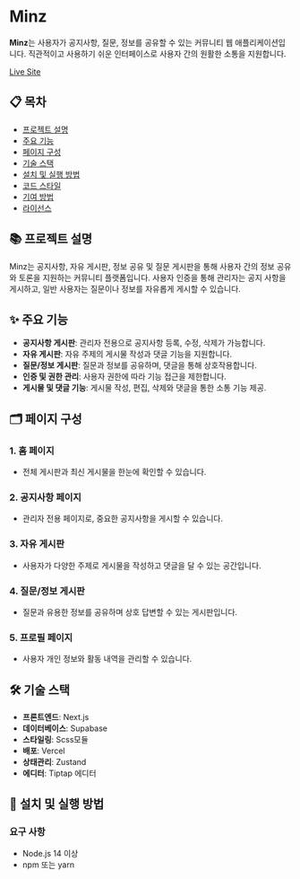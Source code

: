 # Minz

**Minz**는 사용자가 공지사항, 질문, 정보를 공유할 수 있는 커뮤니티 웹 애플리케이션입니다. 직관적이고 사용하기 쉬운 인터페이스로 사용자 간의 원활한 소통을 지원합니다.

[Live Site](https://minz.vercel.app)

## 📋 목차
- [프로젝트 설명](#-프로젝트-설명)
- [주요 기능](#-주요-기능)
- [페이지 구성](#-페이지-구성)
- [기술 스택](#-기술-스택)
- [설치 및 실행 방법](#-설치-및-실행-방법)
- [코드 스타일](#-코드-스타일)
- [기여 방법](#-기여-방법)
- [라이선스](#-라이선스)

## 📚 프로젝트 설명

Minz는 공지사항, 자유 게시판, 정보 공유 및 질문 게시판을 통해 사용자 간의 정보 공유와 토론을 지원하는 커뮤니티 플랫폼입니다. 사용자 인증을 통해 관리자는 공지 사항을 게시하고, 일반 사용자는 질문이나 정보를 자유롭게 게시할 수 있습니다.

## ✨ 주요 기능

- **공지사항 게시판**: 관리자 전용으로 공지사항 등록, 수정, 삭제가 가능합니다.
- **자유 게시판**: 자유 주제의 게시물 작성과 댓글 기능을 지원합니다.
- **질문/정보 게시판**: 질문과 정보를 공유하며, 댓글을 통해 상호작용합니다.
- **인증 및 권한 관리**: 사용자 권한에 따라 기능 접근을 제한합니다.
- **게시물 및 댓글 기능**: 게시물 작성, 편집, 삭제와 댓글을 통한 소통 기능 제공.

## 🗂 페이지 구성

### 1. 홈 페이지
- 전체 게시판과 최신 게시물을 한눈에 확인할 수 있습니다.

### 2. 공지사항 페이지
- 관리자 전용 페이지로, 중요한 공지사항을 게시할 수 있습니다.

### 3. 자유 게시판
- 사용자가 다양한 주제로 게시물을 작성하고 댓글을 달 수 있는 공간입니다.

### 4. 질문/정보 게시판
- 질문과 유용한 정보를 공유하며 상호 답변할 수 있는 게시판입니다.

### 5. 프로필 페이지
- 사용자 개인 정보와 활동 내역을 관리할 수 있습니다.

## 🛠 기술 스택

- **프론트엔드**: Next.js
- **데이터베이스**: Supabase
- **스타일링**: Scss모듈
- **배포**: Vercel
- **상태관리**: Zustand
- **에디터**: Tiptap 에디터

## 🚀 설치 및 실행 방법

### 요구 사항
- Node.js 14 이상
- npm 또는 yarn

